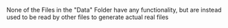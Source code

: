 None of the Files in the "Data" Folder have any functionality, but are instead used to be read by other files to generate actual real files